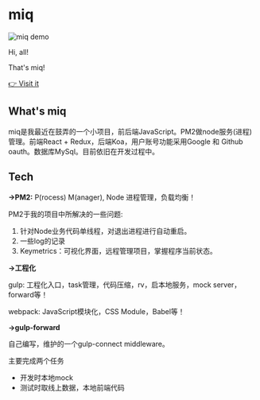 # miq

![miq demo](https://ws1.sinaimg.cn/large/ad5d774bgy1fi6rul0a00j213z0mt0tk.jpg)

Hi, all!

That's miq!

[👉 Visit it](http://miq.lancelou.com/)


## What's miq

miq是我最近在鼓弄的一个小项目，前后端JavaScript。PM2做node服务(进程)管理。前端React + Redux，后端Koa，用户账号功能采用Google 和 Github oauth。数据库MySql。目前依旧在开发过程中。


## Tech

**->PM2:** P(rocess) M(anager), Node 进程管理，负载均衡！

PM2于我的项目中所解决的一些问题:

1. 针对Node业务代码单线程，对退出进程进行自动重启。
2. 一些log的记录
3. Keymetrics：可视化界面，远程管理项目，掌握程序当前状态。

**->工程化**

gulp: 工程化入口，task管理，代码压缩，rv，启本地服务，mock server，forward等！

webpack: JavaScript模块化，CSS Module，Babel等！

**->gulp-forward**

自己编写，维护的一个gulp-connect middleware。

主要完成两个任务

* 开发时本地mock
* 测试时取线上数据，本地前端代码
